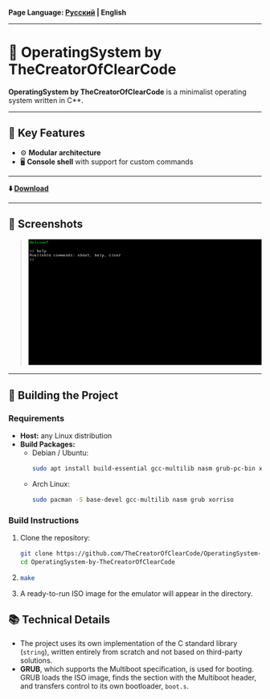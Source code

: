 **Page Language: [Русский](README.md) | English**

---

# 🌌 OperatingSystem by TheCreatorOfClearCode

**OperatingSystem by TheCreatorOfClearCode** is a minimalist operating system written in C**.

---

## 📌 Key Features

- ⚙️ **Modular architecture**
- 🖥️ **Console shell** with support for custom commands

---

**⬇️ [Download](https://github.com/TheCreatorOfClearCode/OperatingSystem-by-TheCreatorOfClearCode/releases/tag/1.0)**

---

## 📸 Screenshots

> ![Main Screen](Screenshots/Main.png)

---

## 🔧 Building the Project

### Requirements

- **Host:** any Linux distribution
- **Build Packages:**
  - Debian / Ubuntu:
    ```bash
    sudo apt install build-essential gcc-multilib nasm grub-pc-bin xorriso
    ```
  - Arch Linux:
    ```bash
    sudo pacman -S base-devel gcc-multilib nasm grub xorriso
    ```

### Build Instructions

1. Clone the repository:
   ```bash
   git clone https://github.com/TheCreatorOfClearCode/OperatingSystem-by-TheCreatorOfClearCode.git
   cd OperatingSystem-by-TheCreatorOfClearCode
2. 
    ```bash
    make
    ```
3. A ready-to-run ISO image for the emulator will appear in the directory.

## 📚 Technical Details
- The project uses its own implementation of the C standard library (`string`),
 written entirely from scratch and not based on third-party solutions.
- **GRUB**, which supports the Multiboot specification, is used for booting.
 GRUB loads the ISO image, finds the section with the Multiboot header, and transfers control to its own bootloader, `boot.s`.